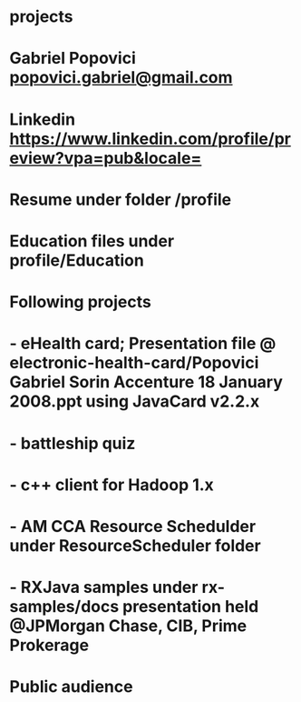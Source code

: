 # projects

# Gabriel Popovici popovici.gabriel@gmail.com
# Linkedin https://www.linkedin.com/profile/preview?vpa=pub&locale=
# Resume under folder /profile 
# Education files under profile/Education

# Following projects 
# - eHealth card; Presentation file @ electronic-health-card/Popovici Gabriel Sorin Accenture 18 January 2008.ppt using JavaCard v2.2.x   
# - battleship quiz 
# - c++ client for Hadoop 1.x 
# - AM CCA Resource Schedulder under ResourceScheduler folder
# - RXJava samples under rx-samples/docs presentation held @JPMorgan Chase, CIB, Prime Prokerage
# Public audience 
